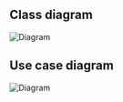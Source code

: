 ## Class diagram
![Diagram](https://www.planttext.com/api/plantuml/png/R991Ri8m44NtFeKLDb0fg5rqWr05GYmgjIKIlS2GJ8A5OqTZcmhHdgoB7gbNwCGOYjJkxCcRzsVaV7z-pPm7yg7LGhYTCfAiGr5gS4uMICwQev06Mfn8vqaAsMsjmPVGRf1YIKXiGUbvLH4wbqfTe78B3WiWTZO5suOZyI6IEC5iPXhHfwvI-KCwyb0UppBBDxsm5HUKySpPO3mbDD-3LXNJmz5aOwqMkGs-2txkdc23cgiHksIlVQZG-9WTJ-TTeXhsID3WCy-TAiejjMhKHkFIaDLwoBQK91lqQsoL0NAli4F3ONtF9QiWM_EUbevYu413FtCF37YXkhuEpWy8jAhNI7jLOhH84x-lwaNlGdS2sNrw5ZbzpolxPlBVb8byD5iavS6K-0TBY_yBPRVZyLqcJ-I3pFXyUT0vgqi5NbaZaYFouvjCJlFGvOppxJwx7kIwQOQcul_h1m00__y30000)

## Use case diagram
![Diagram](https://www.planttext.com/api/plantuml/png/L9BFRi8m3CRlVeg84plq1H2gaCQuWbPDFKUf2nPjWX9t3A4zsGvxfBt2dFGVN1hh5t-V7Rj_Fx-RmDfprpO0uKnMUHSG6gnPiLEUZYTM5NaqJCu24pUeFW8ge-Mp9NtqkWNGXfrNLqsCNkamH0Cs3Q7bYFjen2Ui4vHpH3gSg7SOGe1OMjkZb5sye_JQUIrcnIqmjeixB9slH74bYozHjoz7L3jNzMW7ou3-4sTK23BEdMVoEYLDLeLOLPxiUKPRGQXvbhs9xA9l0XuA7dOFTD8UTYLy0q0_cooNjeOmouifpaMyghMXXbWpAh5fuypsPPQM4NMhzHg_66sLvr1Cl7ZYKcsyY8xppPtgr9FiIARiGjTY9MtrgqbT3M5toN9vthRCuldWe9uiqj2IW-nHKcMGAOfz6jVMv5kL5Y8P_KwpobrjtvOs1YyyFH8sKa1-nNy0003__mC0)
